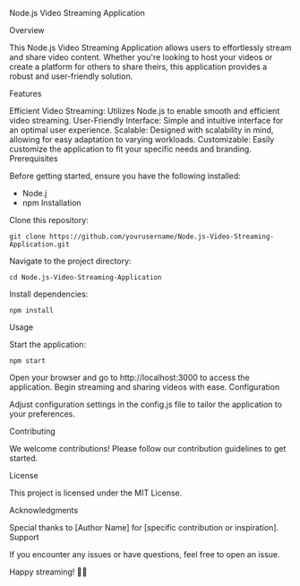 Node.js Video Streaming Application

Overview

This Node.js Video Streaming Application allows users to effortlessly stream and share video content. Whether you're looking to host your videos or create a platform for others to share theirs, this application provides a robust and user-friendly solution.

Features

Efficient Video Streaming: Utilizes Node.js to enable smooth and efficient video streaming.
User-Friendly Interface: Simple and intuitive interface for an optimal user experience.
Scalable: Designed with scalability in mind, allowing for easy adaptation to varying workloads.
Customizable: Easily customize the application to fit your specific needs and branding.
Prerequisites

Before getting started, ensure you have the following installed:
  
- Node.j
- npm
Installation

Clone this repository:
````
git clone https://github.com/yourusername/Node.js-Video-Streaming-Application.git

````
Navigate to the project directory:
```
cd Node.js-Video-Streaming-Application

````
Install dependencies:
````
npm install

````
Usage

Start the application:

```
npm start

````
Open your browser and go to http://localhost:3000 to access the application.
Begin streaming and sharing videos with ease.
Configuration

Adjust configuration settings in the config.js file to tailor the application to your preferences.

Contributing

We welcome contributions! Please follow our contribution guidelines to get started.

License

This project is licensed under the MIT License.

Acknowledgments

Special thanks to [Author Name] for [specific contribution or inspiration].
Support

If you encounter any issues or have questions, feel free to open an issue.

Happy streaming! 🎥🚀
